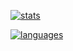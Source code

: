 [![stats](https://github-readme-stats.vercel.app/api?username=erkantaylan&count_private=true&show_icons=true&theme=blueberry)](https://github.com/erkantaylan)

[![languages](https://github-readme-stats.vercel.app/api/top-langs/?username=erkantaylan&layout=compact&langs_count=10&hide=html,smarty,javascript&show_icons=true&theme=blueberry)](https://github.com/erkantaylan)

<!--
**erkantaylan/erkantaylan** is a ✨ _special_ ✨ repository because its `README.md` (this file) appears on your GitHub profile.

Here are some ideas to get you started:

- 🔭 I’m currently working on ...
- 🌱 I’m currently learning ...
- 👯 I’m looking to collaborate on ...
- 🤔 I’m looking for help with ...
- 💬 Ask me about ...
- 📫 How to reach me: ...
- 😄 Pronouns: ...
- ⚡ Fun fact: ...
-->
